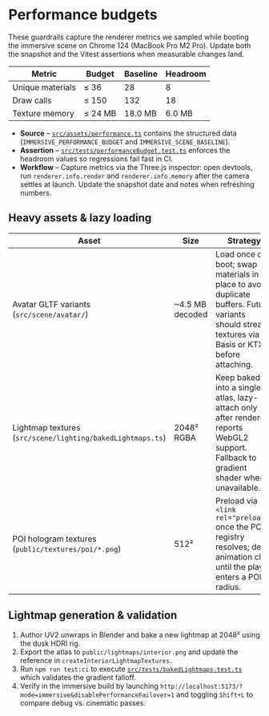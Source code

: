 # Performance budgets

These guardrails capture the renderer metrics we sampled while booting the
immersive scene on Chrome 124 (MacBook Pro M2 Pro). Update both the snapshot
and the Vitest assertions when measurable changes land.

| Metric           | Budget  | Baseline | Headroom |
| ---------------- | ------- | -------- | -------- |
| Unique materials | ≤ 36    | 28       | 8        |
| Draw calls       | ≤ 150   | 132      | 18       |
| Texture memory   | ≤ 24 MB | 18.0 MB  | 6.0 MB   |

- **Source** – [`src/assets/performance.ts`](../../src/assets/performance.ts)
  contains the structured data (`IMMERSIVE_PERFORMANCE_BUDGET` and
  `IMMERSIVE_SCENE_BASELINE`).
- **Assertion** – [`src/tests/performanceBudget.test.ts`](../../src/tests/performanceBudget.test.ts)
  enforces the headroom values so regressions fail fast in CI.
- **Workflow** – Capture metrics via the Three.js inspector: open devtools,
  run `renderer.info.render` and `renderer.info.memory` after the camera settles
  at launch. Update the snapshot date and notes when refreshing numbers.

## Heavy assets & lazy loading

| Asset                                                      | Size            | Strategy                                                                                                                                          |
| ---------------------------------------------------------- | --------------- | ------------------------------------------------------------------------------------------------------------------------------------------------- |
| Avatar GLTF variants (`src/scene/avatar/`)                 | ~4.5 MB decoded | Load once on boot; swap materials in place to avoid duplicate buffers. Future variants should stream textures via Basis or KTX2 before attaching. |
| Lightmap textures (`src/scene/lighting/bakedLightmaps.ts`) | 2048² RGBA      | Keep baked into a single atlas, lazy-attach only after renderer reports WebGL2 support. Fallback to gradient shader when unavailable.             |
| POI hologram textures (`public/textures/poi/*.png`)        | 512²            | Preload via `<link rel="preload">` once the POI registry resolves; defer animation clips until the player enters a POI radius.                    |

## Lightmap generation & validation

1. Author UV2 unwraps in Blender and bake a new lightmap at 2048² using the dusk
   HDRI rig.
2. Export the atlas to `public/lightmaps/interior.png` and update the reference
   in `createInteriorLightmapTextures`.
3. Run `npm run test:ci` to execute
   [`src/tests/bakedLightmaps.test.ts`](../../src/tests/bakedLightmaps.test.ts)
   which validates the gradient falloff.
4. Verify in the immersive build by launching
   `http://localhost:5173/?mode=immersive&disablePerformanceFailover=1` and
   toggling `Shift+L` to compare debug vs. cinematic passes.

